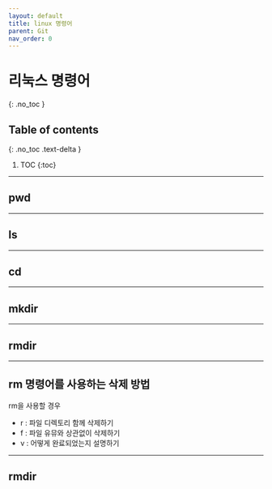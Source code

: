 ```yaml
---
layout: default
title: linux 명령어
parent: Git
nav_order: 0
---
```


# 리눅스 명령어 
{: .no_toc }

## Table of contents
{: .no_toc .text-delta }

1. TOC
{:toc}

---

## pwd

---

## ls

---

## cd

---

## mkdir

---

## rmdir

---

## rm 명령어를 사용하는 삭제 방법

rm을 사용할 경우  
* r : 파일 디렉토리 함께 삭제하기  
* f : 파일 유뮤와 상관없이 삭제하기  
* v : 어떻게 완료되었는지 설명하기

---

## rmdir
